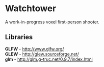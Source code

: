 # Watchtower

A work-in-progress voxel first-person shooter.

## Libraries
**GLFW** - http://www.glfw.org/  
**GLEW** - http://glew.sourceforge.net/  
**glm** - http://glm.g-truc.net/0.9.7/index.html  


